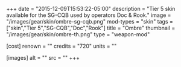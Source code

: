 +++
date = "2015-12-09T15:53:22-05:00"
description = "Tier 5 skin available for the SG-CQB used by operators Doc & Rook."
image = "/images/gear/skin/ombre-sg-cqb.png"
mod-types = "skin"
tags = ["skin","Tier 5","SG-CQB","Doc","Rook"]
title = "Ombre"
thumbnail = "/images/gear/skin/ombre-th.png"
type = "weapon-mod"

[cost]
  renown = ""
  credits = "720"
  units = ""

[images]
  alt = ""
  src = ""
+++
